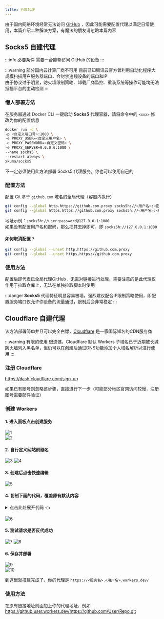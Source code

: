 ```yaml
---
title: 仓库代理
---
```


由于国内网络环境经常无法访问 [GitHub](https://github.com) ，因此可能需要配置代理以满足日常使用，本篇介绍二种解决方案，有魔法的朋友请忽略本篇内容

## Socks5 自建代理

:::info 必要条件
需要一台能够访问 GitHub 的设备
:::

:::warning 部分国内云计算厂商不可用
目前已知腾讯云官方曾利用自动化程序大规模扫描用户服务器端口，会封禁违规设备的端口和IP  
由于协议过于明显，防火墙限制策略、卸载厂商监控、重装系统等操作可能均无法抵挡平台的主动检测
:::

### 懒人部署方法

在服务器通过 Docker CLI 一键启动 **Socks5** 代理容器，请将命令中的 `<xxx>` 修改为你的配置信息

```bash {2-4}
docker run -d \
-p <自定义端口号>:1080 \
-e PROXY_USER=<自定义用户名> \
-e PROXY_PASSWORD=<自定义密码> \
-e PROXY_SERVER=0.0.0.0:1080 \
--name socks5 \
--restart always \
xkuma/socks5
```
不一定必须使用此方法部署 Socks5 代理服务，你也可以使用自己的

### 配置方法

配置 Git 基于 `github.com` 域名的全局代理（容器内执行）

```bash
git config --global http.https://github.com.proxy socks5h://<用户名>:<密码>@<地址>:<端口>
git config --global https.https://github.com.proxy socks5h://<用户名>:<密码>@<地址>:<端口>
```

地址示例：`socks5h://user:password@127.0.0.1:1080`  
如果没有配置用户名和密码，那么把其去掉即可，即 `socks5h://127.0.0.1:1080`

#### 如何取消配置？

```bash
git config --global --unset http.https://github.com.proxy
git config --global --unset https.https://github.com.proxy
```

### 使用方法

配置后即代表已全局代理GitHub，无需对链接进行处理，需要注意的是此代理仅作用于拉取仓库上，无法在单独拉取脚本时使用

:::danger
**Socks5** 代理特征明显容易被墙，强烈建议配合IP限制策略使用，即配置服务端口仅允许你设备的流量通过，限制后会非常稳定
:::


## Cloudflare 自建代理

该方法部署简单并且可以完全白嫖，[Cloudflare](https://www.cloudflare.com/zh-cn) 是一家国际知名的CDN服务商

:::warning 有限的使用
很遗憾，Cloudflare 默认 Workers 子域名已于近期被长城防火墙列入黑名单，但仍可以在创建后通过DNS功能添加个人域名解析以进行使用
:::

### 注册 Cloudflare

https://dash.cloudflare.com/sign-up

如果已有账号则忽略该步骤，直接进行下一步（可能部分地区官网访问较慢，注册账号需要邮件验证）

### 创建 Workers

#### 1. 进入面板点击创建服务

![1](./cloudflare/1.png)  
![2](./cloudflare/2.png ':size=1050x450')

#### 2. 自行定义网站前缀名

![3](./cloudflare/3.png ':size=1050x450')
![4](./cloudflare/4.png ':size=1050x150')

#### 3. 创建后点击快速编辑

![5](./cloudflare/5.png ':size=1050x450')

#### 4. 复制下面的代码，覆盖原有默认内容


<details>

<summary>点击此处展开代码 👈</summary>

```javascript
'use strict'

/**
 * static files (404.html, sw.js, conf.js)
 */
const ASSET_URL = 'https://github.com/'
// 前缀，如果自定义路由为example.com/gh/*，将PREFIX改为 '/gh/'，注意，少一个杠都会错！
const PREFIX = '/'
const Config = {
    jsdelivr: 0,
    cnpmjs: 0
}

/** @type {RequestInit} */
const PREFLIGHT_INIT = {
    status: 204,
    headers: new Headers({
        'access-control-allow-origin': '*',
        'access-control-allow-methods': 'GET,POST,PUT,PATCH,TRACE,DELETE,HEAD,OPTIONS',
        'access-control-max-age': '1728000',
    }),
}

const exp1 = /^(?:https?:\/\/)?github\.com\/.+?\/.+?\/(?:releases|archive)\/.*$/i
const exp2 = /^(?:https?:\/\/)?github\.com\/.+?\/.+?\/(?:blob|raw)\/.*$/i
const exp3 = /^(?:https?:\/\/)?github\.com\/.+?\/.+?\/(?:info|git-).*$/i
const exp4 = /^(?:https?:\/\/)?raw\.(?:githubusercontent|github)\.com\/.+?\/.+?\/.+?\/.+$/i
const exp5 = /^(?:https?:\/\/)?gist\.(?:githubusercontent|github)\.com\/.+?\/.+?\/.+$/i

/**
 * @param {any} body
 * @param {number} status
 * @param {Object<string, string>} headers
 */
function makeRes(body, status = 200, headers = {}) {
    headers['access-control-allow-origin'] = '*'
    return new Response(body, {status, headers})
}

/**
 * @param {string} urlStr
 */
function newUrl(urlStr) {
    try {
        return new URL(urlStr)
    } catch (err) {
        return null
    }
}

addEventListener('fetch', e => {
    const ret = fetchHandler(e)
        .catch(err => makeRes('cfworker error:\n' + err.stack, 502))
    e.respondWith(ret)
})

function checkUrl(u) {
    for (let i of [exp1, exp2, exp3, exp4, exp5, ]) {
        if (u.search(i) === 0) {
            return true
        }
    }
    return false
}

/**
 * @param {FetchEvent} e
 */
async function fetchHandler(e) {
    const req = e.request
    const urlStr = req.url
    const urlObj = new URL(urlStr)
    let path = urlObj.searchParams.get('q')
    if (path) {
        return Response.redirect('https://' + urlObj.host + PREFIX + path, 301)
    }
    // cfworker 会把路径中的 `//` 合并成 `/`
    path = urlObj.href.substr(urlObj.origin.length + PREFIX.length).replace(/^https?:\/+/, 'https://')
    if (path.search(exp1) === 0 || path.search(exp5) === 0 || !Config.cnpmjs && (path.search(exp3) === 0 || path.search(exp4) === 0)) {
        return httpHandler(req, path)
    } else if (path.search(exp2) === 0) {
        if (Config.jsdelivr) {
            const newUrl = path.replace('/blob/', '@').replace(/^(?:https?:\/\/)?github\.com/, 'https://cdn.jsdelivr.net/gh')
            return Response.redirect(newUrl, 302)
        } else {
            path = path.replace('/blob/', '/raw/')
            return httpHandler(req, path)
        }
    } else if (path.search(exp3) === 0) {
        const newUrl = path.replace(/^(?:https?:\/\/)?github\.com/, 'https://github.com.cnpmjs.org')
        return Response.redirect(newUrl, 302)
    } else if (path.search(exp4) === 0) {
        const newUrl = path.replace(/(?<=com\/.+?\/.+?)\/(.+?\/)/, '@$1').replace(/^(?:https?:\/\/)?raw\.(?:githubusercontent|github)\.com/, 'https://cdn.jsdelivr.net/gh')
        return Response.redirect(newUrl, 302)
    } else {
        return fetch(ASSET_URL + path)
    }
}

/**
 * @param {Request} req
 * @param {string} pathname
 */
function httpHandler(req, pathname) {
    const reqHdrRaw = req.headers

    // preflight
    if (req.method === 'OPTIONS' &&
        reqHdrRaw.has('access-control-request-headers')
    ) {
        return new Response(null, PREFLIGHT_INIT)
    }

    const reqHdrNew = new Headers(reqHdrRaw)

    let urlStr = pathname
    if (urlStr.startsWith('github')) {
        urlStr = 'https://' + urlStr
    }
    const urlObj = newUrl(urlStr)

    /** @type {RequestInit} */
    const reqInit = {
        method: req.method,
        headers: reqHdrNew,
        redirect: 'manual',
        body: req.body
    }
    return proxy(urlObj, reqInit)
}

/**
 *
 * @param {URL} urlObj
 * @param {RequestInit} reqInit
 */
async function proxy(urlObj, reqInit) {
    const res = await fetch(urlObj.href, reqInit)
    const resHdrOld = res.headers
    const resHdrNew = new Headers(resHdrOld)

    const status = res.status

    if (resHdrNew.has('location')) {
        let _location = resHdrNew.get('location')
        if (checkUrl(_location))
            resHdrNew.set('location', PREFIX + _location)
        else {
            reqInit.redirect = 'follow'
            return proxy(newUrl(_location), reqInit)
        }
    }
    resHdrNew.set('access-control-expose-headers', '*')
    resHdrNew.set('access-control-allow-origin', '*')

    resHdrNew.delete('content-security-policy')
    resHdrNew.delete('content-security-policy-report-only')
    resHdrNew.delete('clear-site-data')

    return new Response(res.body, {
        status,
        headers: resHdrNew,
    })
}
```

</details>

![6](./cloudflare/6.png ':size=1050x450')

#### 5. 测试请求是否反代成功

![7](./cloudflare/7.png ':size=1050x450')
![8](./cloudflare/8.png ':size=1050x450')

#### 6. 保存并部署

![9](./cloudflare/9.png)  
![10](./cloudflare/10.png)

到这里就搭建完成了，你的代理是 `https://<服务名>.<用户名>.workers.dev/`

### 使用方法

在原有链接地址前面加上你的代理地址，例如 https://github.user.workers.dev/https://github.com/User/Repo.git
